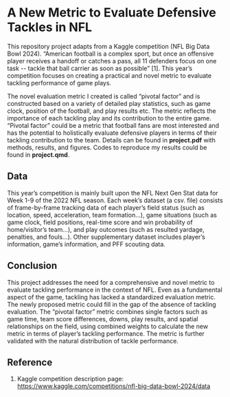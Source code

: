 # A New Metric to Evaluate Defensive Tackles in NFL
This repository project adapts from a Kaggle competition (NFL Big Data Bowl 2024). “American football is a complex sport, but once an offensive player receives a handoff or catches a pass, all 11 defenders focus on one task -- tackle that ball carrier as soon as possible” [1]. This year’s competition focuses on creating a practical and novel metric to evaluate tackling performance of game plays. 

The novel evaluation metric I created is called “pivotal factor” and is constructed based on a variety of detailed play statistics, such as game clock, position of the football, and play results etc. The metric reflects the importance of each tackling play and its contribution to the entire game. “Pivotal factor” could be a metric that football fans are most interested and has the potential to holistically evaluate defensive players in terms of their tackling contribution to the team. Details can be found in **project.pdf** with methods, results, and figures. Codes to reproduce my results could be found in **project.qmd**.

## Data
This year’s competition is mainly built upon the NFL Next Gen Stat data for Week 1-9 of the 2022 NFL season. Each week’s dataset (a csv. file) consists of frame-by-frame tracking data of each player’s field status (such as location, speed, acceleration, team formation…), game situations (such as game clock, field positions, real-time score and win probability of home/visitor’s team…), and play outcomes (such as resulted yardage, penalties, and fouls…). Other supplementary dataset includes player’s information, game’s information, and PFF scouting data.

## Conclusion
This project addresses the need for a comprehensive and novel metric to evaluate tackling performance in the context of NFL. Even as a fundamental aspect of the game, tackling has lacked a standardized evaluation metric. The newly proposed metric could fill in the gap of the absence of tackling evaluation. The “pivotal factor” metric combines single factors such as game time, team score differences, downs, play results, and spatial relationships on the field, using combined weights to calculate the new metric in terms of player’s tackling performance. The metric is further validated with the natural distribution of tackle performance.

## Reference
1.	Kaggle competition description page:
https://www.kaggle.com/competitions/nfl-big-data-bowl-2024/data
